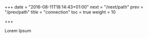 +++
date = "2016-08-11T18:14:43+01:00"
next = "/next/path"
prev = "/prev/path"
title = "connection"
toc = true
weight = 10

+++

Lorem Ipsum
